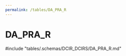 ```yaml
---
permalink: /tables/DA_PRA_R
---
```

# DA_PRA_R
<!-- SPDX-License-Identifier: MPL-2.0 -->

<!-- ATTENTION : Ne pas supprimer ou modifier la ligne ci-dessous -->
#include "tables/.schemas/DCIR_DCIRS/DA_PRA_R.md"
<!-- ATTENTION : Ne pas supprimer ou modifier la ligne ci-dessus -->

